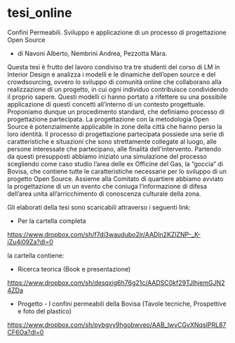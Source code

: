tesi_online
===========
Confini Permeabili. Sviluppo e applicazione di un processo di progettazione Open Source

- di Navoni Alberto, Nembrini Andrea, Pezzotta Mara.

Questa tesi è frutto del lavoro condiviso tra tre studenti del corso di LM in Interior Design e analizza i modelli e le dinamiche dell’open source e del crowdsourcing, ovvero lo sviluppo di comunità online che collaborano alla realizzazione di un progetto, in cui ogni individuo contribuisce condividendo il proprio sapere.
Questi modelli ci hanno portato a rifettere su una possibile applicazione di questi concetti all’interno di un contesto progettuale.
Proponiamo dunque un procedimento standard, che definiamo processo di progettazione partecipata.
La progettazione con la metodologia Open Source è potenzialmente applicabile in zone della città che hanno perso la loro identità.
Il processo di progettazione partecipata possiede una serie di caratteristiche e situazioni che sono strettamente collegate al luogo, alle persone interessate che partecipano, alle finalità dell’intervento.
Partendo da questi presupposti abbiamo iniziato una simulazione del processo scegliendo come caso studio l’area delle ex Officine del Gas, la “goccia” di Bovisa, che contiene tutte le caratteristiche necessarie per lo sviluppo di un progetto Open Source.
Assieme alla Comitato di quartiere abbiamo avviato la progettazione di un un evento che coniuga l’informazione di difesa dell’area unita all’arricchimento di conoscenza culturale della zona.


Gli elaborati della tesi sono scaricabili attraverso i seguenti link:
- Per la cartella completa

https://www.dropbox.com/sh/f7dj3waudubo2jr/AADln2KZlZNP-_K-jZu4i09Za?dl=0

la cartella contiene:
- Ricerca teorica (Book e presentazione)

 https://www.dropbox.com/sh/desqxig6h76g21c/AADSC0kf29TJlhjemGJN24ZDa
- Progetto - I confini permeabili della Bovisa (Tavole tecniche, Prospettive e foto del plastico)

https://www.dropbox.com/sh/pybgvy9hgobwveo/AAB_lwvCGvXNqsIPRL87CF6Oa?dl=0
